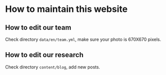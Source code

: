 # How to maintain this website

## How to edit our team
Check directory `data/en/team.yml`, make sure your photo is 670X670 pixels.

## How to edit our research
Check directory `content/blog`, add new posts.

